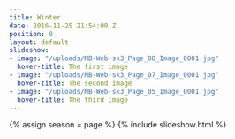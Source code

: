 ```yaml
---
title: Winter
date: 2016-11-25 21:54:00 Z
position: 0
layout: default
slideshow:
- image: "/uploads/MB-Web-sk3_Page_08_Image_0001.jpg"
  hover-title: The first image
- image: "/uploads/MB-Web-sk3_Page_07_Image_0001.jpg"
  hover-title: The second image
- image: "/uploads/MB-Web-sk3_Page_05_Image_0001.jpg"
  hover-title: The third image
---
```


{% assign season = page %}
{% include slideshow.html %}

